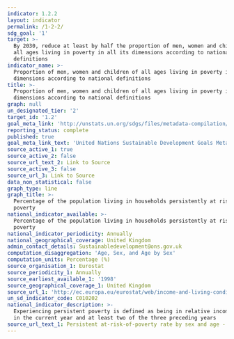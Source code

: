 ```yaml
---
indicator: 1.2.2
layout: indicator
permalink: /1-2-2/
sdg_goal: '1'
target: >-
  By 2030, reduce at least by half the proportion of men, women and children of
  all ages living in poverty in all its dimensions according to national
  definitions
indicator_name: >-
  Proportion of men, women and children of all ages living in poverty in all its
  dimensions according to national definitions
title: >-
  Proportion of men, women and children of all ages living in poverty in all its
  dimensions according to national definitions
graph: null
un_designated_tier: '2'
target_id: '1.2'
goal_meta_link: 'http://unstats.un.org/sdgs/files/metadata-compilation/Metadata-Goal-1.pdf'
reporting_status: complete
published: true
goal_meta_link_text: 'United Nations Sustainable Development Goals Metadata: Goal 1'
source_active_1: true
source_active_2: false
source_url_text_2: Link to Source
source_active_3: false
source_url_3: Link to Source
data_non_statistical: false
graph_type: line
graph_title: >-
  Percentage of the population living in households persistently at risk of
  poverty
national_indicator_available: >-
  Percentage of the population living in households persistently at risk of
  poverty
national_indicator_periodicity: Annually
national_geographical_coverage: United Kingdom
admin_contact_details: Sustainabledevelopment@ons.gov.uk
computation_disaggregation: 'Age, Sex, and Age by Sex'
computation_units: Percentage (%)
source_organisation_1: Eurostat
source_periodicity_1: Annually
source_earliest_available_1: '1998'
source_geographical_coverage_1: United Kingdom
source_url_1: 'http://ec.europa.eu/eurostat/web/income-and-living-conditions/data/database '
un_sd_indicator_code: C010202
national_indicator_description: >-
  Experiencing persistent poverty is defined as being in relative income poverty
  in the current year and at least two of the three preceding years
source_url_text_1: Persistent at-risk-of-poverty rate by sex and age - EU-SILC survey (ilc_li21)
---
```


